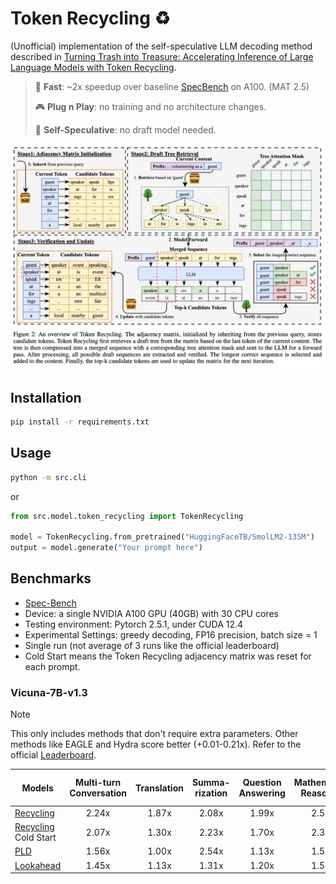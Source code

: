 # Token Recycling ♻️

(Unofficial) implementation of the self-speculative LLM decoding method described in [Turning Trash into Treasure: Accelerating Inference of Large Language Models with Token Recycling](https://arxiv.org/abs/2408.08696).

>🚀 **Fast**: ~2x speedup over baseline [SpecBench](https://github.com/hemingkx/Spec-Bench) on A100. (MAT 2.5)
>
>🎮 **Plug n Play**: no training and no architecture changes.
>
>🔮 **Self-Speculative**: no draft model needed.

![](./figure2.png)

## Installation

```bash
pip install -r requirements.txt
```

## Usage

```bash
python -m src.cli
```
or
```python
from src.model.token_recycling import TokenRecycling

model = TokenRecycling.from_pretrained("HuggingFaceTB/SmolLM2-135M")
output = model.generate("Your prompt here")
```

## Benchmarks

- [Spec-Bench](https://github.com/smpanaro/Spec-Bench/tree/recycling)
- Device: a single NVIDIA A100 GPU (40GB) with 30 CPU cores
- Testing environment: Pytorch 2.5.1, under CUDA 12.4
- Experimental Settings: greedy decoding, FP16 precision, batch size = 1
- Single run (not average of 3 runs like the official leaderboard)
- Cold Start means the Token Recycling adjacency matrix was reset for each prompt.

### Vicuna-7B-v1.3

> [!NOTE]
> This only includes methods that don't require extra parameters. Other methods like EAGLE and Hydra score better (+0.01-0.21x). Refer to the official [Leaderboard](https://github.com/hemingkx/Spec-Bench/blob/main/Leaderboard.md#leaderboard-on-a100).

| Models                                                             | Multi-turn Conversation | Translation | Summa-rization | Question Answering | Mathematical Reasoning | Retrieval-aug. Generation | #Mean Accepted Tokens |  Overall  |
| ------------------------------------------------------------------ | :---------------------: | :---------: | :------------: | :----------------: | :--------------------: | :-----------------------: | :-------------------: | :-------: |
| [Recycling](https://github.com/smpanaro/token-recycling)           | 2.24x                   | 1.87x       | 2.08x          | 1.99x              | 2.50x                  | 1.80x                     | 2.67                  | 2.08x     |
| [Recycling](https://github.com/smpanaro/token-recycling) Cold Start| 2.07x                   | 1.30x       | 2.23x          | 1.70x              | 2.30x                  | 1.95x                     | 2.55                  | 1.93x     |
| [PLD](https://github.com/apoorvumang/prompt-lookup-decoding)       | 1.56x                   | 1.00x       | 2.54x          | 1.13x              | 1.55x                  | 1.80x                     | 1.75                  | 1.60x     |
| [Lookahead](https://lmsys.org/blog/2023-11-21-lookahead-decoding/) | 1.45x                   | 1.13x       | 1.31x          | 1.20x              | 1.50x                  | 1.16x                     | 1.64                  | 1.30x     |

